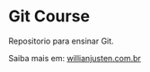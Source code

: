 # Git Course
Repositorio para ensinar Git. 

Saiba mais em: [willianjusten.com.br](http://willianjusten.com.br)
